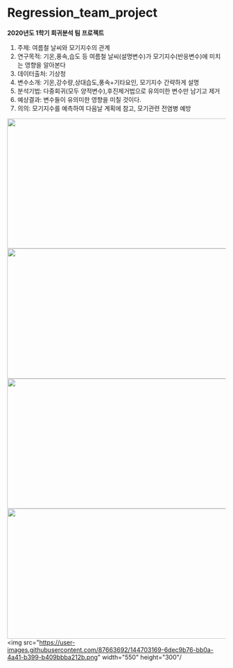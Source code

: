# Regression_team_project

**2020년도 1학기 회귀분석 팀 프로젝트**

1. 주제: 여름철 날씨와 모기지수의 관계
2. 연구목적: 기온,풍속,습도 등 여름철 날씨(설명변수)가 모기지수(반응변수)에 미치는 영향을 알아본다
3. 데이터출처: 기상청
4. 변수소개: 기온,강수량,상대습도,풍속+기타요인, 모기지수 간략하게 설명
5. 분석기법: 다중회귀(모두 양적변수),후진제거법으로 유의미한 변수만 남기고 제거
6. 예상결과: 변수들이 유의미한 영향을 미칠 것이다.
7. 의의: 모기지수를 예측하여 다음날 계획에 참고, 모기관련 전염병 예방

<img src="https://user-images.githubusercontent.com/87663692/144703155-739b59aa-55e7-456f-ad9e-15d89afc026e.png"
     width="550" height="300"/>
<img src="https://user-images.githubusercontent.com/87663692/144703159-f75b5814-24a8-41c2-839f-279551110fe0.png"
     width="550" height="300"/>
<img src="https://user-images.githubusercontent.com/87663692/144703161-325dc5e7-ff67-4fe2-8e49-88a93e2e31ec.png"
     width="550" height="300"/>
<img src="https://user-images.githubusercontent.com/87663692/144703166-641dc7c4-ec49-4f42-a5e2-0467387cb5aa.png"
     width="550" height="300"/>
<img src="https://user-images.githubusercontent.com/87663692/144703169-6dec9b76-bb0a-4a41-b399-b409bbba212b.png"
     width="550" height="300"/
